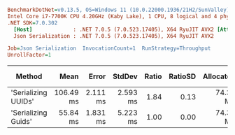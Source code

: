 ``` ini

BenchmarkDotNet=v0.13.5, OS=Windows 11 (10.0.22000.1936/21H2/SunValley)
Intel Core i7-7700K CPU 4.20GHz (Kaby Lake), 1 CPU, 8 logical and 4 physical cores
.NET SDK=7.0.302
  [Host]             : .NET 7.0.5 (7.0.523.17405), X64 RyuJIT AVX2 [AttachedDebugger]
  Json Serialization : .NET 7.0.5 (7.0.523.17405), X64 RyuJIT AVX2

Job=Json Serialization  InvocationCount=1  RunStrategy=Throughput  
UnrollFactor=1  

```
|              Method |      Mean |    Error |   StdDev | Ratio | RatioSD | Allocated | Alloc Ratio |
|-------------------- |----------:|---------:|---------:|------:|--------:|----------:|------------:|
| &#39;Serializing UUIDs&#39; | 106.49 ms | 2.111 ms | 2.593 ms |  1.84 |    0.13 |  74.39 MB |        1.00 |
| &#39;Serializing Guids&#39; |  55.84 ms | 1.831 ms | 5.223 ms |  1.00 |    0.00 |  74.39 MB |        1.00 |
